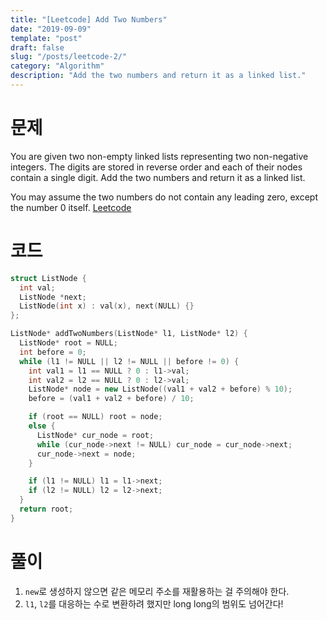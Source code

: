 ```yaml
---
title: "[Leetcode] Add Two Numbers"
date: "2019-09-09"
template: "post"
draft: false
slug: "/posts/leetcode-2/"
category: "Algorithm"
description: "Add the two numbers and return it as a linked list."
---
```


# 문제

You are given two non-empty linked lists representing two non-negative integers. The digits are stored in reverse order and each of their nodes contain a single digit. Add the two numbers and return it as a linked list.

You may assume the two numbers do not contain any leading zero, except the number 0 itself. [Leetcode](https://leetcode.com/problems/add-two-numbers/)

# 코드

```c++
struct ListNode {
  int val;
  ListNode *next;
  ListNode(int x) : val(x), next(NULL) {}
};

ListNode* addTwoNumbers(ListNode* l1, ListNode* l2) {
  ListNode* root = NULL;
  int before = 0;
  while (l1 != NULL || l2 != NULL || before != 0) {
    int val1 = l1 == NULL ? 0 : l1->val;
    int val2 = l2 == NULL ? 0 : l2->val;
    ListNode* node = new ListNode((val1 + val2 + before) % 10);
    before = (val1 + val2 + before) / 10;

    if (root == NULL) root = node;
    else {
      ListNode* cur_node = root;
      while (cur_node->next != NULL) cur_node = cur_node->next;
      cur_node->next = node;
    }

    if (l1 != NULL) l1 = l1->next;
    if (l2 != NULL) l2 = l2->next;
  }
  return root;
}
```

# 풀이

1. `new`로 생성하지 않으면 같은 메모리 주소를 재활용하는 걸 주의해야 한다.
2. `l1`, `l2`를 대응하는 수로 변환하려 했지만 long long의 범위도 넘어간다!
